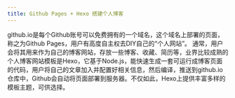 ```yaml
---
title: Github Pages + Hexo 搭建个人博客
---
```

github.io是每个Github账号可以免费拥有的一个域名，这个域名上部署的页面，称之为Github Pages，用户有高度自主权去DIY自己的“个人网站”。
通常，用户会将其用来作为自己的博客网站，存放一些博客、收藏、简历等，业界比较成熟的个人博客网站模板是Hexo，它基于Node.js，能快速生成一套可运行成博客页面的代码，用户将自己的文章加入并配置好相关信息，然后编译，推送到github.io仓库中，Github会自动将页面部署到服务器。不仅如此，Hexo上提供丰富多样的模板主题，可供选择。

